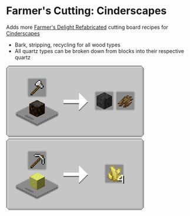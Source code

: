 # Farmer's Cutting: Cinderscapes
Adds more [Farmer's Delight Refabricated](https://modrinth.com/mod/farmers-delight-refabricated) cutting board recipes for [Cinderscapes](https://modrinth.com/mod/cinderscapes)

- Bark, stripping, recycling for all wood types
- All quartz types can be broken down from blocks into their respective quartz

![Wood Cutting](media/woodcutting.png) ![Quartz Breakdown](media/quartzbreakdown.png)